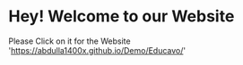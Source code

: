 # Hey! Welcome to our Website
Please Click on it for the Website 'https://abdulla1400x.github.io/Demo/Educavo/'
